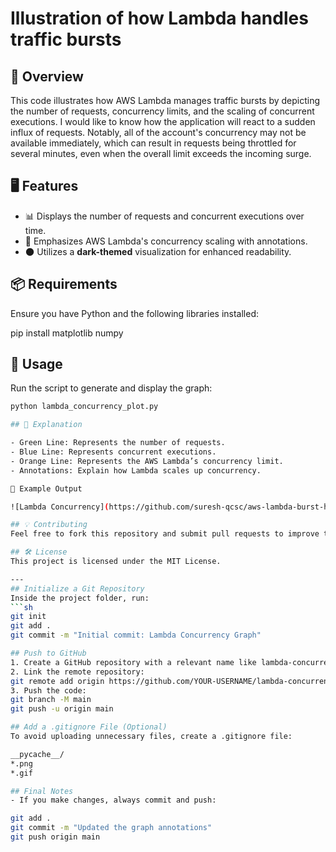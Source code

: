 # Illustration of how Lambda handles traffic bursts

## 📌 Overview
This code illustrates how AWS Lambda manages traffic bursts by depicting the number of requests, concurrency limits, and the scaling of concurrent executions. I would like to know how the application will react to a sudden influx of requests. Notably, all of the account's concurrency may not be available immediately, which can result in requests being throttled for several minutes, even when the overall limit exceeds the incoming surge.

## 🖥️ Features
- 📊 Displays the number of requests and concurrent executions over time. 
- 🔹 Emphasizes AWS Lambda's concurrency scaling with annotations. 
- 🌑 Utilizes a **dark-themed** visualization for enhanced readability.

## 📦 Requirements
Ensure you have Python and the following libraries installed:

pip install matplotlib numpy

## 🚀 Usage
Run the script to generate and display the graph:

```sh
python lambda_concurrency_plot.py

## 📝 Explanation

- Green Line: Represents the number of requests.
- Blue Line: Represents concurrent executions.
- Orange Line: Represents the AWS Lambda’s concurrency limit.
- Annotations: Explain how Lambda scales up concurrency.

📸 Example Output

![Lambda Concurrency](https://github.com/suresh-qcsc/aws-lambda-burst-handling/blob/dd8489aeb1f86b7d1b65f40c5ad0ea46610d43ee/Lambda_concurrency_v1.gif)

## 💡 Contributing
Feel free to fork this repository and submit pull requests to improve the script.

## 🛠️ License
This project is licensed under the MIT License.

---
## Initialize a Git Repository
Inside the project folder, run:
```sh
git init
git add .
git commit -m "Initial commit: Lambda Concurrency Graph"

## Push to GitHub
1. Create a GitHub repository with a relevant name like lambda-concurrency-graph.
2. Link the remote repository:
git remote add origin https://github.com/YOUR-USERNAME/lambda-concurrency-graph.git
3. Push the code:
git branch -M main
git push -u origin main

## Add a .gitignore File (Optional)
To avoid uploading unnecessary files, create a .gitignore file:

__pycache__/
*.png
*.gif

## Final Notes
- If you make changes, always commit and push:

git add .
git commit -m "Updated the graph annotations"
git push origin main

